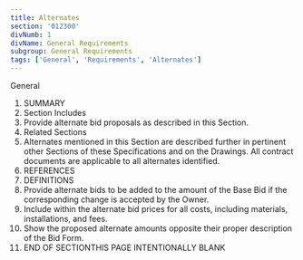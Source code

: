 ```yaml
---
title: Alternates
section: '012300'
divNumb: 1
divName: General Requirements
subgroup: General Requirements
tags: ['General', 'Requirements', 'Alternates']
---
```



General
   1. SUMMARY
   1. Section Includes
   1. Provide alternate bid proposals as described in this Section.
   1. Related Sections
   1. Alternates mentioned in this Section are described further in pertinent other Sections of these Specifications and on the Drawings. All contract documents are applicable to all alternates identified.
   1. REFERENCES
   1. DEFINITIONS
   1. Provide alternate bids to be added to the amount of the Base Bid if the corresponding change is accepted by the Owner.
   1. Include within the alternate bid prices for all costs, including materials, installations, and fees.
   1. Show the proposed alternate amounts opposite their proper description of the Bid Form.
1. END OF SECTIONTHIS PAGE INTENTIONALLY BLANK

